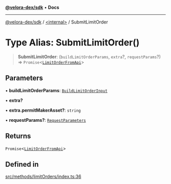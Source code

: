 [**@velora-dex/sdk**](../../README.md) • **Docs**

***

[@velora-dex/sdk](../../globals.md) / [\<internal\>](../README.md) / SubmitLimitOrder

# Type Alias: SubmitLimitOrder()

> **SubmitLimitOrder**: (`buildLimitOrderParams`, `extra`?, `requestParams`?) => `Promise`\<[`LimitOrderFromApi`](../../type-aliases/LimitOrderFromApi.md)\>

## Parameters

• **buildLimitOrderParams**: [`BuildLimitOrderInput`](../../type-aliases/BuildLimitOrderInput.md)

• **extra?**

• **extra.permitMakerAsset?**: `string`

• **requestParams?**: [`RequestParameters`](RequestParameters.md)

## Returns

`Promise`\<[`LimitOrderFromApi`](../../type-aliases/LimitOrderFromApi.md)\>

## Defined in

[src/methods/limitOrders/index.ts:36](https://github.com/VeloraDEX/sdk/blob/master/src/methods/limitOrders/index.ts#L36)
